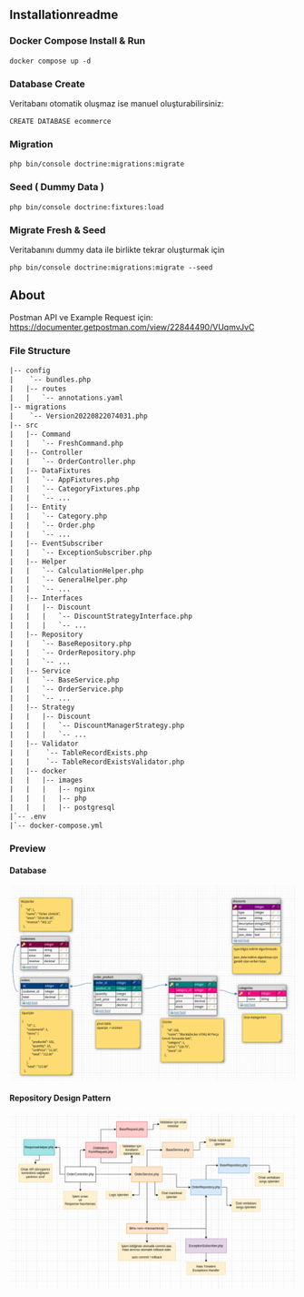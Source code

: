 ## Installationreadme

### Docker Compose Install & Run
```
docker compose up -d
```

### Database Create
Veritabanı otomatik oluşmaz ise manuel oluşturabilirsiniz:
```
CREATE DATABASE ecommerce
```

### Migration
```
php bin/console doctrine:migrations:migrate
```

### Seed ( Dummy Data )
```
php bin/console doctrine:fixtures:load
```

### Migrate Fresh & Seed
Veritabanını dummy data ile birlikte tekrar oluşturmak için
```
php bin/console doctrine:migrations:migrate --seed
```

## About
Postman API ve Example Request için:\
https://documenter.getpostman.com/view/22844490/VUqmvJvC

### File Structure
```
|-- config
|    `-- bundles.php
|   |-- routes
|   |   `-- annotations.yaml
|-- migrations
|    `-- Version20220822074031.php
|-- src
|   |-- Command
|   |   `-- FreshCommand.php
|   |-- Controller
|   |   `-- OrderController.php
|   |-- DataFixtures
|   |   `-- AppFixtures.php
|   |   `-- CategoryFixtures.php
|   |   `-- ...
|   |-- Entity
|   |   `-- Category.php
|   |   `-- Order.php
|   |   `-- ...
|   |-- EventSubscriber
|   |   `-- ExceptionSubscriber.php
|   |-- Helper
|   |   `-- CalculationHelper.php
|   |   `-- GeneralHelper.php
|   |   `-- ...
|   |-- Interfaces
|   |   |-- Discount
|   |   |   `-- DiscountStrategyInterface.php
|   |   |   `-- ...
|   |-- Repository
|   |   `-- BaseRepository.php
|   |   `-- OrderRepository.php
|   |   `-- ...
|   |-- Service
|   |   `-- BaseService.php
|   |   `-- OrderService.php
|   |   `-- ...
|   |-- Strategy
|   |   |-- Discount
|   |   |   `-- DiscountManagerStrategy.php
|   |   |   `-- ...
|   |-- Validator
|   |    `-- TableRecordExists.php
|   |    `-- TableRecordExistsValidator.php
|   |-- docker
|   |   |-- images
|   |   |   |-- nginx
|   |   |   |-- php
|   |   |   |-- postgresql
|`-- .env
|`-- docker-compose.yml
```

### Preview
#### Database
![db!](./docs/db.png)

#### Repository Design Pattern
![db!](./docs/rdp.png)